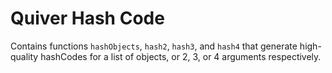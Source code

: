 Quiver Hash Code
================

Contains functions `hashObjects`, `hash2`, `hash3`, and `hash4` that generate
high-quality hashCodes for a list of objects, or 2, 3, or 4 arguments
respectively.

[quiver_hashcode]: http://www.dartdocs.org/documentation/quiver_hashcode/latest#quiver_hashcode
